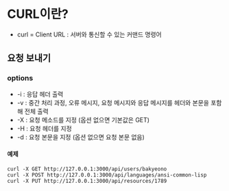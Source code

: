 # CURL이란?

* curl = Client URL
: 서버와 통신할 수 있는 커맨드 명령어

## 요청 보내기
### options
* -i : 응답 헤더 출력
* -v : 중간 처리 과정, 오류 메시지, 요청 메시지와 응답 메시지를 헤더와 본문을 포함해 전체 출력
* -X : 요청 메소드를 지정 (옵션 없으면 기본값은 GET)
* -H : 요청 헤더를 지정
* -d : 요청 본문을 지정 (옵션 없으면 요청 본문 없음)

#### 예제
``` shell
curl -X GET http://127.0.0.1:3000/api/users/bakyeono
curl -X POST http://127.0.0.1:3000/api/languages/ansi-common-lisp
curl -X PUT http://127.0.0.1:3000/api/resources/1789
```
